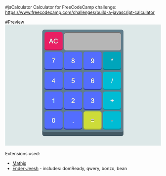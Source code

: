 #jsCalculator
Calculator for FreeCodeCamp challenge: https://www.freecodecamp.com/challenges/build-a-javascript-calculator

#Preview
![](https://github.com/squaremarco/jsCalculator/blob/master/preview.png)

Extensions used:
* [Mathjs](http://mathjs.org/)
* [Ender-Jeesh](http://enderjs.com/) - includes: domReady, qwery, bonzo, bean